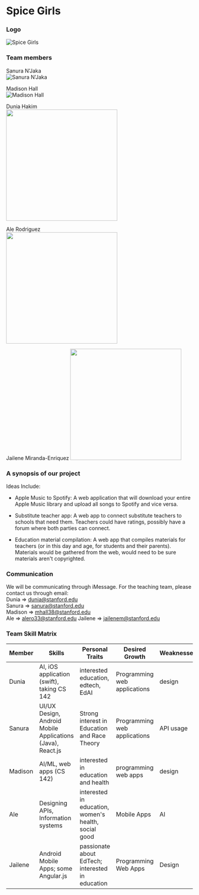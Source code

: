 # Spice Girls 

### Logo

![Spice Girls](https://github.com/StanfordCS194/Team-5/blob/master/Spice-Girls.jpg)

### Team members

Sanura N'Jaka  
![Sanura N'Jaka](https://github.com/StanfordCS194/Team-5/blob/master/Sanura.jpeg)

Madison Hall  
![Madison Hall](https://github.com/StanfordCS194/Team-5/blob/master/MadisonH.png)  

Dunia Hakim  
<img src="https://github.com/StanfordCS194/Team-5/blob/master/dunia.JPG" width="300"/> 

Ale Rodriguez   
<img src="https://github.com/StanfordCS194/Team-5/blob/master/Ale_profile.JPG" width="300"/>

Jailene Miranda-Enriquez
<img src="https://github.com/StanfordCS194/Team-5/blob/master/Linkedin Pic.jpg" width="300"/>

### A synopsis of our project

Ideas Include:

- Apple Music to Spotify: A web application that will download your entire Apple Music library and upload all songs to Spotify and vice versa.

- Substitute teacher app: A web app to connect substitute teachers to schools that need them. Teachers could have ratings, possibly have a forum where both parties can connect. 

- Education material compilation: A web app that compiles materials for teachers (or in this day and age, for students and their parents). Materials would be gathered from the web, would need to be sure materials aren't copyrighted.

### Communication
We will be communicating through iMessage. For the teaching team, please contact us through email:  
Dunia   => dunia@stanford.edu  
Sanura  => sanura@stanford.edu  
Madison => mhall38@stanford.edu   
Ale     => alero33@stanford.edu
Jailene => jailenem@stanford.edu

### Team Skill Matrix

Member | Skills | Personal Traits | Desired Growth | Weaknesses
--- | --- | --- | --- | ---
Dunia | AI, iOS application (swift), taking CS 142 | interested education, edtech, EdAI | Programming web applications | design
Sanura | UI/UX Design, Android Mobile Applications (Java), React.js | Strong interest in Education and Race Theory | Programming web applications | API usage
Madison | AI/ML, web apps (CS 142) | interested in education and health | programming web apps | design
Ale | Designing APIs, Information systems | interested in education, women's health, social good | Mobile Apps | AI
Jailene | Android Mobile Apps; some Angular.js | passionate about EdTech; interested in education | Programming Web Apps | Design
